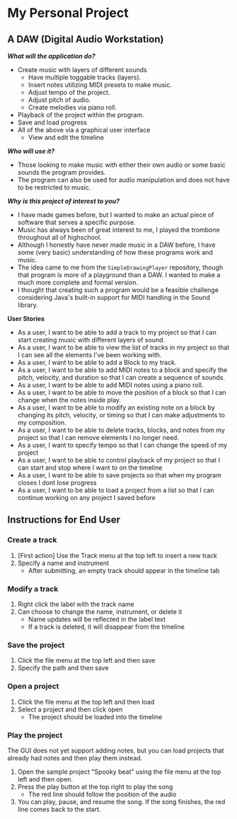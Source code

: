 # My Personal Project 

## A DAW (Digital Audio Workstation)

***What will the application do?***
- Create music with layers of different sounds
    - Have multiple toggable tracks (layers).
    - Insert notes utilizing MIDI presets to make music.
    - Adjust tempo of the project.
    - Adjust pitch of audio.
    - Create melodies via piano roll.
- Playback of the project within the program.
- Save and load progress
- All of the above via a graphical user interface
    - View and edit the timeline

***Who will use it?***
- Those looking to make music with either their own audio or some basic sounds the program provides.
- The program can also be used for audio manipulation and does not have to be restricted to music.

***Why is this project of interest to you?***
- I have made games before, but I wanted to make an actual piece of software that serves a specific purpose. 
- Music has always been of great interest to me, I played the trombone throughout all of highschool. 
- Although I honestly have never made music in a DAW before, I have some (very basic) understanding of how these programs work and music. 
- The idea came to me from the `SimpleDrawingPlayer` repository, though that program is more of a playground than a DAW. I wanted to make a much more complete and formal version.
- I thought that creating such a program would be a feasible challenge considering Java's built-in support for MIDI handling in the Sound library.

**User Stories**
- As a user, I want to be able to add a track to my project so that I can start creating music with different layers of sound.
- As a user, I want to be able to view the list of tracks in my project so that I can see all the elements I've been working with.
- As a user, I want to be able to add a Block to my track.
- As a user, I want to be able to add MIDI notes to a block and specify the pitch, velocity, and duration so that I can create a sequence of sounds.
- As a user, I want to be able to add MIDI notes using a piano roll.
- As a user, I want to be able to move the position of a block so that I can change when the notes inside play.
- As a user, I want to be able to modify an existing note on a block by changing its pitch, velocity, or timing so that I can make adjustments to my composition.
- As a user, I want to be able to delete tracks, blocks, and notes from my project so that I can remove elements I no longer need.
- As a user, I want to specify tempo so that I can change the speed of my project
- As a user, I want to be able to control playback of my project so that I can start and stop where I want to on the timeline
- As a user, I want to be able to save projects so that when my program closes I dont lose progress
- As a user, I want to be able to load a project from a list so that I can continue working on any project I saved before


## Instructions for End User

### Create a track
1. [First action] Use the Track menu at the top left to insert a new track
2. Specify a name and instrument
    - After submitting, an empty track should appear in the timeline tab

### Modify a track
1. Right click the label with the track name
2. Can choose to change the name, instrument, or delete it
    - Name updates will be reflected in the label text
    - If a track is deleted, it will disappear from the timeline

### Save the project

1. Click the file menu at the top left and then save
2. Specify the path and then save

### Open a project

1. Click the file menu at the top left and then load
2. Select a project and then click open
    - The project should be loaded into the timeline

### Play the project

The GUI does not yet support adding notes, but you can load projects that already had notes and then play them instead.

1. Open the sample project "Spooky beat" using the file menu at the top left and then open.
2. Press the play button at the top right to play the song
    - The red line should follow the position of the audio
3. You can play, pause, and resume the song. If the song finishes, the red line comes back to the start.